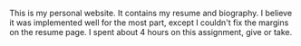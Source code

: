 This is my personal website. It contains my resume and biography. I believe it was implemented well for the most part, except I couldn't fix the margins on the resume page. I spent about 4 hours on this assignment, give or take.
